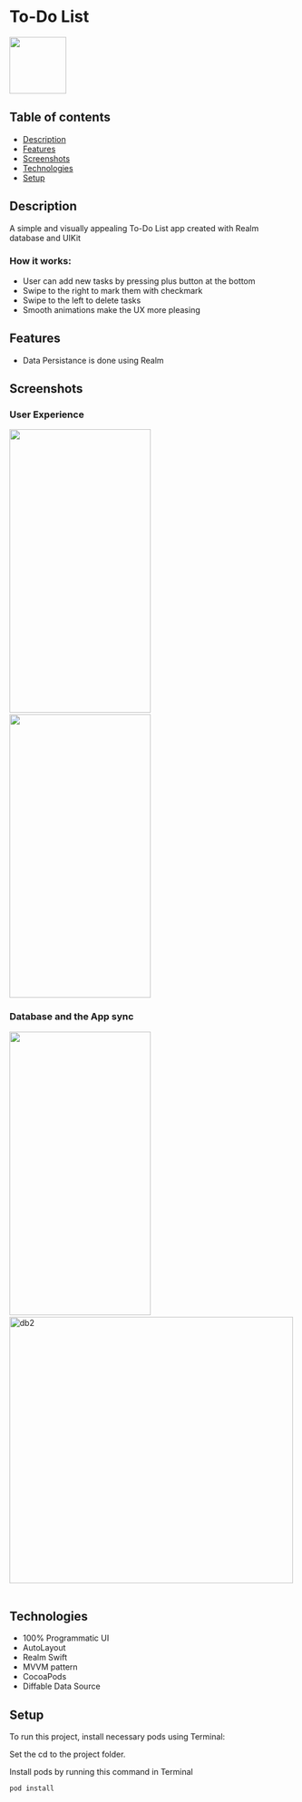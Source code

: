 # To-Do List
<img src="https://user-images.githubusercontent.com/53441647/99650833-399ebf80-2a99-11eb-8d91-d409dc2726c3.png" width="100" height="100">

## Table of contents
* [Description](#description)
* [Features](#features)
* [Screenshots](#screenshots)
* [Technologies](#technologies)
* [Setup](#setup)

## Description
A simple and visually appealing To-Do List app created with Realm database and UIKit
### How it works:
* User can add new tasks by pressing plus button at the bottom
* Swipe to the right to mark them with checkmark
* Swipe to the left to delete tasks
* Smooth animations make the UX more pleasing

## Features
* Data Persistance is done using Realm

## Screenshots
### User Experience
<img src="https://user-images.githubusercontent.com/53441647/99653829-df9ff900-2a9c-11eb-963f-834594083479.png" width="249.14" height="500">  <img src="https://user-images.githubusercontent.com/53441647/99653831-e169bc80-2a9c-11eb-98e2-247a1d85f5ab.png" width="249.14" height="500">

### Database and the App sync
<img src="https://user-images.githubusercontent.com/53441647/99653809-dc0c7200-2a9c-11eb-939b-2430821a10c9.png" width="249.14" height="500">  <img alt="db2" src="https://user-images.githubusercontent.com/53441647/99650765-2b50a380-2a99-11eb-80b0-c9b6f34c792b.png" width="500" height="470">  

## Technologies
* 100% Programmatic UI
* AutoLayout
* Realm Swift
* MVVM pattern
* CocoaPods
* Diffable Data Source

## Setup
To run this project, install necessary pods using Terminal:

Set the cd to the project folder. 

Install pods by running this command in Terminal
```
pod install
```
